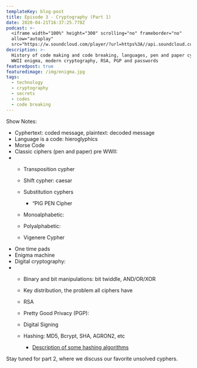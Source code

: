 ```yaml
---
templateKey: blog-post
title: Episode 3 - Cryptography (Part 1)
date: 2020-04-21T16:37:25.778Z
podcast: >-
  <iframe width="100%" height="300" scrolling="no" frameborder="no"
  allow="autoplay"
  src="https://w.soundcloud.com/player/?url=https%3A//api.soundcloud.com/tracks/802481065&color=%23ff5500&auto_play=false&hide_related=false&show_comments=true&show_user=true&show_reposts=false&show_teaser=true&visual=true"></iframe>
description: >-
  History of code making and code breaking, languages, pen and paper cyphers,
  WWII enigma, modern cryptography, RSA, PGP and passwords
featuredpost: true
featuredimage: /img/enigma.jpg
tags:
  - technology
  - cryptography
  - secrets
  - codes
  - code breaking
---
```

Show Notes:

* Cyphertext: coded message, plaintext: decoded message
* Language is a code: hieroglyphics
* Morse Code
* Classic ciphers (pen and paper) pre WWII:
* * Transposition cypher
  * Shift cypher: caesar
  * Substitution cyphers

    * “PIG PEN Cipher 
  * Monoalphabetic:
  * Polyalphabetic:
  * Vigenere Cypher 
* One time pads
* Enigma machine
* Digital cryptography:
* * Binary and bit manipulations: bit twiddle, AND/OR/XOR
  * Key distribution, the problem all ciphers have
  * RSA
  * Pretty Good Privacy (PGP):
  * Digital Signing
  * Hashing: MD5, Bcrypt, SHA, AGRON2, etc

    * [Description of some hashing algorithms](https://www.streetdirectory.com/etoday/what-is-the-strongest-hash-algorithm-ejcluw.html)

Stay tuned for part 2, where we discuss our favorite unsolved cyphers.

[](https://www.streetdirectory.com/etoday/what-is-the-strongest-hash-algorithm-ejcluw.html)

